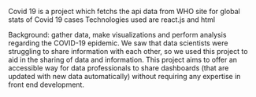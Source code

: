 Covid 19 is a project which fetchs the api data from WHO site for global stats of Covid 19 cases
Technologies used are react.js and html

Background:
gather data, make visualizations and perform analysis regarding the COVID-19 epidemic. We saw that data scientists were struggling to share information with each other, so we used this project to aid in the sharing of data and information. This project aims to offer an accessible way for data professionals to share dashboards (that are updated with new data automatically) without requiring any expertise in front end development.
